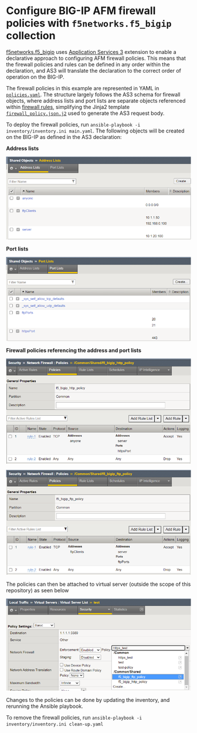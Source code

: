 # Configure BIG-IP AFM firewall policies with `f5networks.f5_bigip` collection

[f5networks.f5_bigip](https://clouddocs.f5.com/products/orchestration/ansible/devel/f5_bigip/modules_2_0/module_index.html) uses [Application Services 3](https://clouddocs.f5.com/products/extensions/f5-appsvcs-extension/latest/) extension to enable a declarative approach to configuring AFM firewall policies. This means that the firewall policies and rules can be defined in any order within the declaration, and AS3 will translate the declaration to the correct order of operation on the BIG-IP.

The firewall policies in this example are represented in YAML in [`policies.yaml`](inventory/host_vars/bigip01/policies.yaml). The structure largely follows the AS3 schema for firewall objects, where address lists and port lists are separate objects referenced within [firewall rules](https://clouddocs.f5.com/products/extensions/f5-appsvcs-extension/latest/refguide/schema-reference.html#firewall-rule), simplifying the Jinja2 template [`firewall_policy.json.j2`](./templates/firewall_policy.json.j2) used to generate the AS3 request body.

To deploy the firewall policies, run `ansible-playbook -i inventory/inventory.ini main.yaml`. The following objects will be created on the BIG-IP as defined in the AS3 declaration:

**Address lists**

![](images/f5_bigip_address_list.png)

**Port lists**

![](images/f5_bigip_port_list.png)

**Firewall policies referencing the address and port lists**

![](images/f5_bigip_http_policy.png)

![](images/f5_bigip_ftp_policy.png)

The policies can then be attached to virtual server (outside the scope of this repository) as seen below

![](images/f5_bigip_attach_to_vs.png)

Changes to the policies can be done by updating the inventory, and rerunning the Ansible playbook.

To remove the firewall policies, run `ansible-playbook -i inventory/inventory.ini clean-up.yaml`
